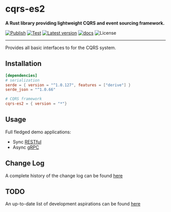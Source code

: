 # cqrs-es2

**A Rust library providing lightweight CQRS and event sourcing framework.**

[![Publish](https://github.com/brgirgis/cqrs-es2/actions/workflows/crates-io.yml/badge.svg)](https://github.com/brgirgis/cqrs-es2/actions/workflows/crates-io.yml)
[![Test](https://github.com/brgirgis/cqrs-es2/actions/workflows/rust-ci.yml/badge.svg)](https://github.com/brgirgis/cqrs-es2/actions/workflows/rust-ci.yml)
[![Latest version](https://img.shields.io/crates/v/cqrs-es2)](https://crates.io/crates/cqrs-es2)
[![docs](https://img.shields.io/badge/API-docs-blue.svg)](https://docs.rs/cqrs-es2)
![License](https://img.shields.io/crates/l/cqrs-es2.svg)

---

Provides all basic interfaces to for the CQRS system.

## Installation

```toml
[dependencies]
# serialization
serde = { version = "^1.0.127", features = ["derive"] }
serde_json = "^1.0.66"

# CQRS framework
cqrs-es2 = { version = "*"}
```

## Usage

Full fledged demo applications:

- Sync [RESTful](https://github.com/brgirgis/cqrs-es2-store/tree/master/examples/restful)
- Async [gRPC](https://github.com/brgirgis/tokio-cqrs-es2-store/tree/master/examples/grpc)

## Change Log

A complete history of the change log can be found [here](https://github.com/brgirgis/cqrs-es2/blob/master/ChangeLog.md)

## TODO

An up-to-date list of development aspirations can be found [here](https://github.com/brgirgis/cqrs-es2/blob/master/TODO.md)
